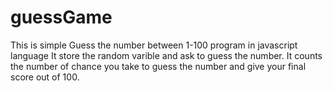 # guessGame
This is simple Guess the number between 1-100 program in javascript language
It store the random varible and ask to guess the number.
It counts the number of chance you take to guess the number and give your final score out of 100. 

